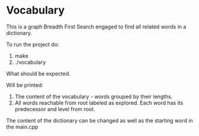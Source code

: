 # Vocabulary
This is a graph Breadth First Search engaged to find all related words in a dictionary.

To run the project do:

1. make
2. ./vocabulary

What should be expected.

Will be printed:

1. The content of the vocabulary - words grouped by their lengths.
2. All words reachable from root labeled as explored. Each word has its predecessor and level from root.

The content of the dictionary can be changed as well as the starting word in the main.cpp
